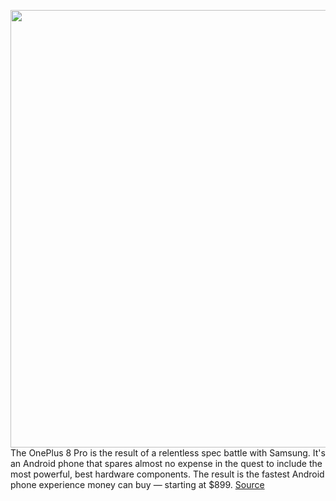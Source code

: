 <img src='https://cdn0.vox-cdn.com/hermano/verge/product/image/9300/oneplus.jpg' width='700px' /><br/>
The OnePlus 8 Pro is the result of a relentless spec battle with Samsung. It's an Android phone that spares almost no expense in the quest to include the most powerful, best hardware components. The result is the fastest Android phone experience money can buy — starting at $899.
<a href='https://www.theverge.com/2020/4/14/21219861/oneplus-8-pro-review-specs-features-price-camera-battery-photos-video'> Source <a/>